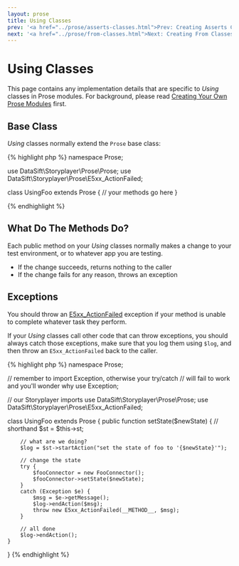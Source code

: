 ```yaml
---
layout: prose
title: Using Classes
prev: '<a href="../prose/asserts-classes.html">Prev: Creating Asserts Classes</a>'
next: '<a href="../prose/from-classes.html">Next: Creating From Classes</a>'
---
```


# Using Classes

This page contains any implementation details that are specific to _Using_ classes in Prose modules.  For background, please read [Creating Your Own Prose Modules](creating-prose-modules.html) first.

## Base Class

_Using_ classes normally extend the `Prose` base class:

{% highlight php %}
namespace Prose;

use DataSift\Storyplayer\Prose\Prose;
use DataSift\Storyplayer\Prose\E5xx_ActionFailed;

class UsingFoo extends Prose
{
	// your methods go here
}

{% endhighlight %}

## What Do The Methods Do?

Each public method on your _Using_ classes normally makes a change to your test environment, or to whatever app you are testing.

* If the change succeeds, returns nothing to the caller
* If the change fails for any reason, throws an exception

## Exceptions

You should throw an [E5xx_ActionFailed](exceptions.html#E5xx_ActionFailed) exception if your method is unable to complete whatever task they perform.

If your _Using_ classes call other code that can throw exceptions, you should always catch those exceptions, make sure that you log them using `$log`, and then throw an `E5xx_ActionFailed` back to the caller.

{% highlight php %}
namespace Prose;

// remember to import Exception, otherwise your try/catch
// will fail to work and you'll wonder why
use Exception;

// our Storyplayer imports
use DataSift\Storyplayer\Prose\Prose;
use DataSift\Storyplayer\Prose\E5xx_ActionFailed;

class UsingFoo extends Prose
{
	public function setState($newState)
	{
		// shorthand
		$st = $this->st;

		// what are we doing?
		$log = $st->startAction("set the state of foo to '{$newState}'");

		// change the state
		try {
			$fooConnector = new FooConnector();
			$fooConnector->setState($newState);
		}
		catch (Exception $e) {
			$msg = $e->getMessage();
			$log->endAction($msg);
			throw new E5xx_ActionFailed(__METHOD__, $msg);
		}

		// all done
		$log->endAction();
	}
}
{% endhighlight %}
